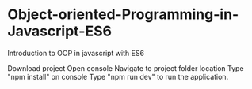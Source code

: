 # Object-oriented-Programming-in-Javascript-ES6
Introduction to OOP in javascript with ES6

Download project
Open console
Navigate to project folder location
Type "npm install" on console
Type "npm run dev" to run the application.
